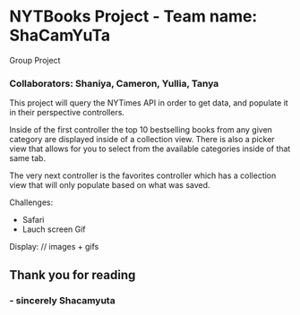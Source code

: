 # NYTBooks Project - Team name: ShaCamYuTa 
Group Project

### Collaborators: Shaniya, Cameron, Yullia, Tanya 

This project will query the NYTimes API in order to get data, and populate it in their perspective controllers.

Inside of the first controller the top 10 bestselling books from any given category are displayed inside of a collection view. There is also a picker view that allows for you to select from the available categories inside of that same tab.

The very next controller is the favorites controller which has a collection view that will only populate based on what was saved. 


Challenges:
* Safari
* Lauch screen Gif


Display: 
// images + gifs 


## Thank you for reading
  ### - sincerely Shacamyuta 
